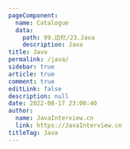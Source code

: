 ```yaml
---
pageComponent: 
  name: Catalogue
  data: 
    path: 99.边栏/23.Java
    description: Java
title: Java
permalink: /java/
sidebar: true
article: true
comment: true
editLink: false
description: null
date: 2022-08-17 23:00:40
author: 
  name: JavaInterview.cn
  link: https://JavaInterview.cn
titleTag: Java
---
```

